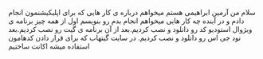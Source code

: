 سلام من آرمین ابراهیمی هستم میخواهم درباره ی کار هایی که برای اپلیکیشنمون انجام دادم و در آینده چه کار هایی  میخواهم انجام بدم رو بنویسم
اول از همه چیز برنامه ی ویژوال استودیو کد رو دانلود و نصب کردیم.بعد از آن برنامه ی گیت رو نصب کردیم.بعد نود جی اس رو دانلود و نصب کردیم.
در سایت گیتهاب که برای قرار دادن کدهامون استفاده میشه اکانت ساختیم